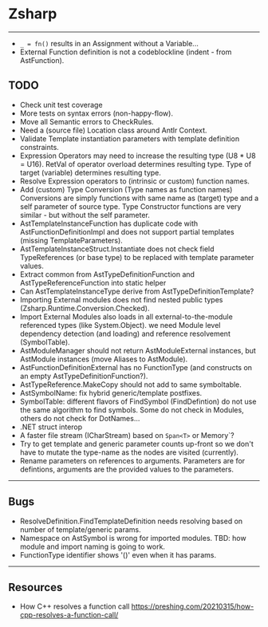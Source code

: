 ﻿# Zsharp

---

- `_ = fn()` results in an Assignment without a Variable...
- External Function definition is not a codeblockline (indent - from AstFunction).

## TODO

- Check unit test coverage
- More tests on syntax errors (non-happy-flow).
- Move all Semantic errors to CheckRules.
- Need a (source file) Location class around Antlr Context.
- Validate Template instantiation parameters with template definition constraints.
- Expression Operators may need to increase the resulting type (U8 * U8 = U16).
    RetVal of operator overload determines resulting type.
    Type of target (variable) determines resulting type.
- Resolve Expression operators to (intrinsic or custom) function names.
- Add (custom) Type Conversion (Type names as function names)
    Conversions are simply functions with same name as (target) type and a self parameter of source type.
    Type Constructor functions are very similar - but without the self parameter.
- AstTemplateInstanceFunction has duplicate code with AstFunctionDefinitionImpl 
    and does not support partial templates (missing TemplateParameters).
- AstTemplateInstanceStruct.Instantiate does not check field TypeReferences (or base type) to be replaced with template parameter values.
- Extract common from AstTypeDefinitionFunction and AstTypeReferenceFunction into static helper
- Can AstTemplateInstanceType derive from AstTypeDefinitionTemplate?
- Importing External modules does not find nested public types (Zsharp.Runtime.Conversion.Checked).
- Import External Modules also loads in all external-to-the-module referenced types (like System.Object).
    we need Module level dependency detection (and loading) and reference resolvement (SymbolTable).
- AstModuleManager should not return AstModuleExternal instances, but AstModule instances (move Aliases to AstModule).
- AstFunctionDefinitionExternal has no FunctionType (and constructs on an empty AstTypeDefinitionFunction?).
- AstTypeReference.MakeCopy should not add to same symboltable.
- AstSymbolName: fix hybrid generic/template postfixes.
- SymbolTable: different flavors of FindSymbol (FindDefintion) do not use the same algorithm to find symbols.
    Some do not check in Modules, others do not check for DotNames...
- .NET struct interop
- A faster file stream (ICharStream) based on `Span<T>` or Memory<T>`?
- Try to get template and generic parameter counts up-front so we don't have to mutate the type-name as the nodes are visited (currently).
- Rename parameters on references to arguments. Parameters are for defintions, arguments are the provided values to the parameters.

---

## Bugs

- ResolveDefinition.FindTemplateDefinition needs resolving based on number of template/generic params.
- Namespace on AstSymbol is wrong for imported modules. 
    TBD: how module and import naming is going to work.
- FunctionType identifier shows '()' even when it has params.

---

## Resources

- How C++ resolves a function call https://preshing.com/20210315/how-cpp-resolves-a-function-call/
